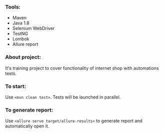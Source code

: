 ### Tools:
- Maven
- Java 1.8
- Selenium WebDriver
- TestNG
- Lombok
- Allure report

### About project:
It's training project to cover functionality of internet shop with automations tests.

### To start: 
Use `<mvn clean test>`. Tests will be launched in parallel.

### To generate report:
Use `<allure serve target/allure-results>` to generate report and automatically open it.


